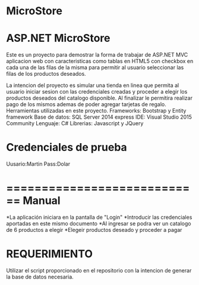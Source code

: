 # MicroStore
ASP.NET MicroStore 
============================
Este es un proyecto para demostrar la forma de trabajar de ASP.NET MVC aplicacion web con caracteristicas como tablas en HTML5 con checkbox en cada una de las filas de la misma para permitir al usuario seleccionar las filas de los productos deseados.

La intencion del proyecto es simular una tienda en linea que permita al usuario iniciar sesion con las credenciales creadas y proceder a elegir los productos deseados del catalogo disponible. Al finalizar le permitira realizar pago de los mismos ademas de poder agregar tarjetas de regalo.
Herramientas utilizadas en este proyecto.
Frameworks: Bootstrap y Entity framework
Base de datos: SQL Server 2014 express
IDE: Visual Studio 2015 Community
Lenguaje: C#
Librerias: Javascript y JQuery

Credenciales de prueba
============================
Uusario:Martin
Pass:Dolar

============================
Manual
============================
*La aplicación iniciara en la pantalla de "Login"
*Introducir las credenciales aportadas en este mismo documento
*Al ingresar se podra ver un catalogo de 6 productos a elegir 
*Elegeir productos deseado y proceder a pagar

REQUERIMIENTO
============================
Utilizar el script proporcionado en el repositorio con la intencion de generar la base de datos necesaria.